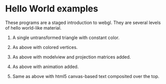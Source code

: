 # Hello World examples

These programs are a staged introduction to webgl. They are several levels of hello world-like material.

1. A single untransformed triangle with constant color.

2. As above with colored vertices.

3. As above with modelview and projection matrices added.

4. As above with animation added.

5. Same as above with html5 canvas-based text composited over the top.
